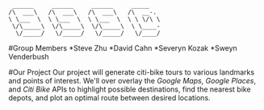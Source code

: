 	 ______     ______     ______     _____    
	/\  ___\   /\  ___\   /\  ___\   /\  __-.  
	\ \___  \  \ \___  \  \ \___  \  \ \ \/\ \ 
	 \/\_____\  \/\_____\  \/\_____\  \ \____- 
	  \/_____/   \/_____/   \/_____/   \/____/ 
                                           
#Group Members
  *Steve Zhu
  *David Cahn
  *Severyn Kozak
  *Sweyn Venderbush
 
#Our Project
Our project will generate citi-bike tours to various landmarks and
points of interest. We'll over overlay the *Google Maps*, *Google Places*, and 
*Citi Bike* APIs to highlight possible destinations, find the nearest bike
depots, and plot an optimal route between desired locations.